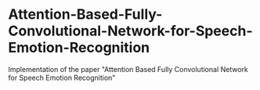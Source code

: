 # Attention-Based-Fully-Convolutional-Network-for-Speech-Emotion-Recognition
Implementation of the paper "Attention Based Fully Convolutional Network for Speech Emotion Recognition"
